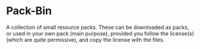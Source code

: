# Pack-Bin
A collection of small resource packs.
These can be downloaded as packs, or used in your own pack (main purpose), provided you follow the license(s) (which are quite permissive), and copy the license with the files.
